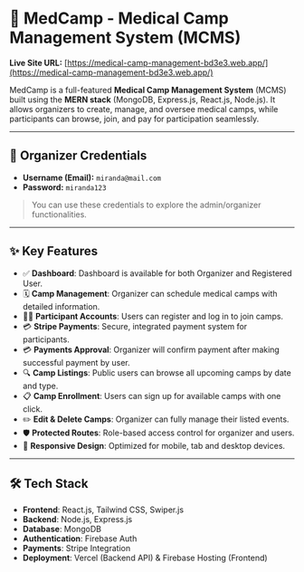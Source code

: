 # 🏥 MedCamp - Medical Camp Management System (MCMS)

**Live Site URL:** [https://medical-camp-management-bd3e3.web.app/](https://medical-camp-management-bd3e3.web.app/)

MedCamp is a full-featured **Medical Camp Management System** (MCMS) built using the **MERN stack** (MongoDB, Express.js, React.js, Node.js). It allows organizers to create, manage, and oversee medical camps, while participants can browse, join, and pay for participation seamlessly.

---

## 🔐 Organizer Credentials

- **Username (Email):** `miranda@mail.com`
- **Password:** `miranda123`

> You can use these credentials to explore the admin/organizer functionalities.

---

## ✨ Key Features

- ✅ **Dashboard**: Dashboard is available for both Organizer and Registered User.
- 🗓️ **Camp Management**: Organizer can schedule medical camps with detailed information.
- 🧑‍⚕️ **Participant Accounts**: Users can register and log in to join camps.
- 💳 **Stripe Payments**: Secure, integrated payment system for participants.
- 💳 **Payments Approval**: Organizer will confirm payment after making successful payment by user.
- 🔍 **Camp Listings**: Public users can browse all upcoming camps by date and type.
- 📋 **Camp Enrollment**: Users can sign up for available camps with one click.
- ✏️ **Edit & Delete Camps**: Organizer can fully manage their listed events.
- 🛡️ **Protected Routes**: Role-based access control for organizer and users.
- 📱 **Responsive Design**: Optimized for mobile, tab and desktop devices.

---

## 🛠 Tech Stack

- **Frontend**: React.js, Tailwind CSS, Swiper.js
- **Backend**: Node.js, Express.js
- **Database**: MongoDB
- **Authentication**: Firebase Auth
- **Payments**: Stripe Integration
- **Deployment**: Vercel (Backend API) & Firebase Hosting (Frontend)
